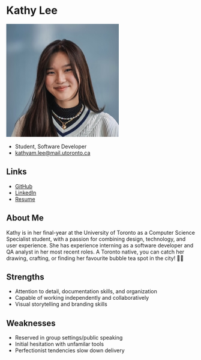 # Kathy Lee
<img width="300" height="300" alt="image" src="./pictures/kathy_lee.jpg" />

* Student, Software Developer
* kathyam.lee@mail.utoronto.ca

## Links
* [GitHub](https://github.com/hellokathylee)
* [LinkedIn](https://www.linkedin.com/in/hellokathylee/)
* [Resume](./resumes/kathy_lee.pdf)

## About Me
Kathy is in her final-year at the University of Toronto as a Computer Science Specialist student, with a passion for combining design, technology, and user experience. She has experience interning as a software developer and QA analyst in her most recent roles. A Toronto native, you can catch her drawing, crafting, or finding her favourite bubble tea spot in the city! 🧋🌟

## Strengths
* Attention to detail, documentation skills, and organization
* Capable of working independently and collaboratively
* Visual storytelling and branding skills

## Weaknesses
* Reserved in group settings/public speaking
* Initial hesitation with unfamilar tools
* Perfectionist tendencies slow down delivery